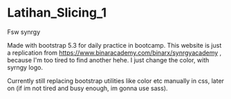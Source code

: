 # Latihan_Slicing_1
Fsw synrgy

Made with bootstrap 5.3 for daily practice in bootcamp.
This website is just a replication from https://www.binaracademy.com/binarx/synrgyacademy , because I'm too tired to find another hehe.
I just change the color, with syrngy logo.

Currently still replacing bootstrap utilities like color etc manually in css, later on (if im not tired and busy enough, im gonna use sass).
